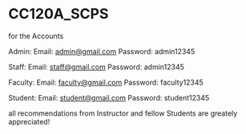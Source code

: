 # CC120A_SCPS
for the Accounts

Admin:
Email: admin@gmail.com
Password: admin12345

Staff:
Email: staff@gmail.com
Password: admin12345

Faculty:
Email: faculty@gmail.com
Password: faculty12345

Student:
Email: student@gmail.com
Password: student12345


all recommendations from Instructor and fellow Students are greately appreciated!
